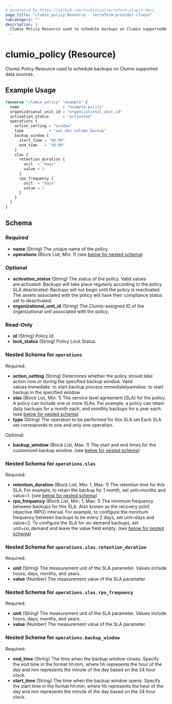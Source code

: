 ```yaml
---
# generated by https://github.com/hashicorp/terraform-plugin-docs
page_title: "clumio_policy Resource - terraform-provider-clumio"
subcategory: ""
description: |-
  Clumio Policy Resource used to schedule backups on Clumio supportedData sources.
---
```


# clumio_policy (Resource)

Clumio Policy Resource used to schedule backups on Clumio supported data sources.

## Example Usage

```terraform
resource "clumio_policy" "example" {
  name                   = "example-policy"
  organizational_unit_id = "organizational_unit_id"
  activation_status      = "activated"
  operations {
    action_setting = "window"
    type           = "aws_ebs_volume_backup"
    backup_window {
      start_time = "08:00"
      end_time   = "20:00"
    }
    slas {
      retention_duration {
        unit  = "days"
        value = 1
      }
      rpo_frequency {
        unit  = "days"
        value = 1
      }
    }
  }
}
```

<!-- schema generated by tfplugindocs -->
## Schema

### Required

- **name** (String) The unique name of the policy.
- **operations** (Block List, Min: 1) (see [below for nested schema](#nestedblock--operations))

### Optional

- **activation_status** (String) The status of the policy. Valid values are:activated: Backups will take place regularly according to the policy SLA.deactivated: Backups will not begin until the policy is reactivated. The assets associated with the policy will have their compliance status set to deactivated.
- **organizational_unit_id** (String) The Clumio-assigned ID of the organizational unit associated with the policy.

### Read-Only

- **id** (String) Policy Id.
- **lock_status** (String) Policy Lock Status.

<a id="nestedblock--operations"></a>
### Nested Schema for `operations`

Required:

- **action_setting** (String) Determines whether the policy should take action now or during the specified backup window. Valid values:immediate: to start backup process immediatelywindow: to start backup in the specified window
- **slas** (Block List, Min: 1) The service level agreement (SLA) for the policy. A policy can include one or more SLAs. For example, a policy can retain daily backups for a month each, and monthly backups for a year each. (see [below for nested schema](#nestedblock--operations--slas))
- **type** (String) The operation to be performed for this SLA set.Each SLA set corresponds to one and only one operation.

Optional:

- **backup_window** (Block List, Max: 1) The start and end times for the customized backup window. (see [below for nested schema](#nestedblock--operations--backup_window))

<a id="nestedblock--operations--slas"></a>
### Nested Schema for `operations.slas`

Required:

- **retention_duration** (Block List, Min: 1, Max: 1) The retention time for this SLA. For example, to retain the backup for 1 month, set unit=months and value=1. (see [below for nested schema](#nestedblock--operations--slas--retention_duration))
- **rpo_frequency** (Block List, Min: 1, Max: 1) The minimum frequency between backups for this SLA. Also known as the recovery point objective (RPO) interval. For example, to configure the minimum frequency between backups to be every 2 days, set unit=days and value=2. To configure the SLA for on-demand backups, set unit=on_demand and leave the value field empty. (see [below for nested schema](#nestedblock--operations--slas--rpo_frequency))

<a id="nestedblock--operations--slas--retention_duration"></a>
### Nested Schema for `operations.slas.retention_duration`

Required:

- **unit** (String) The measurement unit of the SLA parameter. Values include hours, days, months, and years.
- **value** (Number) The measurement value of the SLA parameter.


<a id="nestedblock--operations--slas--rpo_frequency"></a>
### Nested Schema for `operations.slas.rpo_frequency`

Required:

- **unit** (String) The measurement unit of the SLA parameter. Values include hours, days, months, and years.
- **value** (Number) The measurement value of the SLA parameter.



<a id="nestedblock--operations--backup_window"></a>
### Nested Schema for `operations.backup_window`

Required:

- **end_time** (String) The time when the backup window closes. Specify the end time in the format hh:mm, where hh represents the hour of the day and mm represents the minute of the day based on the 24 hour clock.
- **start_time** (String) The time when the backup window opens. Specify the start time in the format hh:mm, where hh represents the hour of the day and mm represents the minute of the day based on the 24 hour clock.


